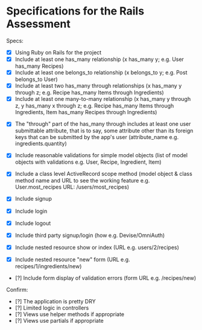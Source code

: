 # Specifications for the Rails Assessment

Specs:
- [x] Using Ruby on Rails for the project
- [x] Include at least one has_many relationship (x has_many y; e.g. User has_many Recipes) 
- [x] Include at least one belongs_to relationship (x belongs_to y; e.g. Post belongs_to User)
- [x] Include at least two has_many through relationships (x has_many y through z; e.g. Recipe has_many Items through Ingredients)
- [x] Include at least one many-to-many relationship (x has_many y through z, y has_many x through z; e.g. Recipe has_many Items through Ingredients, Item has_many Recipes through Ingredients)

<!-- # Will fulfill this through refactoring recipe create method
# Just explain it and verify that it will suffice
    # user has many cocktails through recipes
    # user submits cocktail name as a recipe name
    # thus, cocktail is found or created dynamically through the recipe name attribute
    # so despite not having a cocktail.name attribute through the new recipe form....
    # the user still submits an attribute and creates a cocktail through the form. -->
- [x] The "through" part of the has_many through includes at least one user submittable attribute, that is to say, some attribute other than its foreign keys that can be submitted by the app's user (attribute_name e.g. ingredients.quantity)
- [x] Include reasonable validations for simple model objects (list of model objects with validations e.g. User, Recipe, Ingredient, Item)

    <!-- # Other Users' list of recipes (cocktails#others) -->
- [x] Include a class level ActiveRecord scope method (model object & class method name and URL to see the working feature e.g. User.most_recipes URL: /users/most_recipes)

- [x] Include signup
- [x] Include login
- [x] Include logout
- [x] Include third party signup/login (how e.g. Devise/OmniAuth)
- [x] Include nested resource show or index (URL e.g. users/2/recipes)
- [x] Include nested resource "new" form (URL e.g. recipes/1/ingredients/new)

    <!-- # form_for validation error messages
    # how to do this with redirect_to new_user_recipe_path(current_user)
    # with redirect, errors are erased
            # when render :new; it ignores nested path,
            # so reloading it wont work
        # I do not need the users/:user_id/recipe/new nested route
        # can create recipes at recipes/new and still associate w/      current_user
            # so, remove the nested route users/recipe/new
            # that way you can render :new with the error msgs -->
- [?] Include form display of validation errors (form URL e.g. /recipes/new)

Confirm:
- [?] The application is pretty DRY
- [?] Limited logic in controllers
- [?] Views use helper methods if appropriate
- [?] Views use partials if appropriate